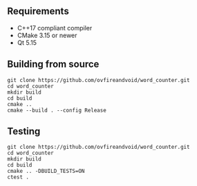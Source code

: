 ## Requirements

* C++17 compliant compiler
* CMake 3.15 or newer
* Qt 5.15

## Building from source

```shell
git clone https://github.com/ovfireandvoid/word_counter.git
cd word_counter
mkdir build
cd build
cmake ..
cmake --build . --config Release
```

## Testing

```shell
git clone https://github.com/ovfireandvoid/word_counter.git
cd word_counter
mkdir build
cd build
cmake .. -DBUILD_TESTS=ON
ctest .
```
